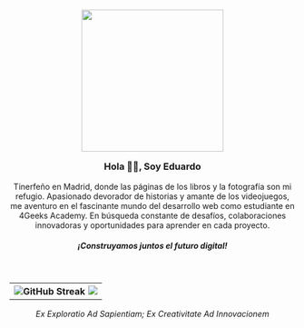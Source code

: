 <h3 align="center">
<img  src="https://media4.giphy.com/media/dbtDDSvWErdf2/giphy.gif"  width="250" />


 Hola 🧟‍♂️, Soy Eduardo</h3>


<div align='center'>
<p  align="center" style="max-width: 330 px">Tinerfeño en Madrid, donde las páginas de los libros y la fotografía son mi refugio. Apasionado devorador de historias y amante de los videojuegos, me aventuro en el fascinante mundo del desarrollo web como estudiante en 4Geeks Academy. En búsqueda constante de desafíos, colaboraciones innovadoras y oportunidades para aprender en cada proyecto.</p>

<h5  align="center">¡Construyamos juntos el futuro digital!</h5>
</div>
</br>
<table align='center'>
<tr>
<th align='center'>
<img align="left" src="https://github-readme-streak-stats.herokuapp.com?user=EduardoHernandezGuzman&theme=transparent&hide_border=true&locale=es&date_format=j%20M%5B%20Y%5D&card_width=400" alt="GitHub Streak" />

<img align="right" src="https://github-readme-stats.vercel.app/api/top-langs/?username=EduardoHernandezGuzman&exclude_repo=github-readme-stats,anuraghazra.github.io" />
</th>
</tr>  
</table>  


<div align='center'>
<p><i>
Ex Exploratio Ad Sapientiam; Ex Creativitate Ad Innovacionem</i></p>
</div>
 


